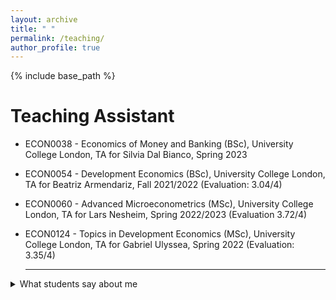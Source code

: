 ```yaml
---
layout: archive
title: " "
permalink: /teaching/
author_profile: true
---
```


{% include base_path %}

Teaching Assistant
=======

* ECON0038 - Economics of Money and Banking (BSc), University College London, TA for Silvia Dal Bianco, Spring 2023

* ECON0054 - Development Economics (BSc), University College London, TA for Beatriz Armendariz, Fall 2021/2022 (Evaluation: 3.04/4)

* ECON0060 - Advanced Microeconometrics (MSc), University College London, TA for Lars Nesheim, Spring 2022/2023 (Evaluation 3.72/4)

* ECON0124 - Topics in Development Economics (MSc), University College London, TA for Gabriel Ulyssea, Spring 2022 (Evaluation: 3.35/4)
  
  
  
  - - - - 
  
 <details>
 <summary>What students say about me </summary>
    <p>
      
      
* You're the best TA I've had at UCL. You are exceptionally good at explaining the intuition of Econometrics and all around a great, charismatic, funny guy which is very rare in economics.
    <p>
      
      
* Davide was a fantastic TA who put in lots of effort to each tutorial. We were very fortunate to have him as our TA given that most of us often left the lectures more confused than when we went in. Davide’s explanations made things much clearer.
    <p>
      
 * Davide is the best TA I have had during the MSc. So much effort put into each tutorial and he makes it fun. His explanations are also very useful.



